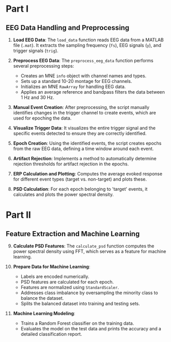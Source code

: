 # Part I

## EEG Data Handling and Preprocessing
1. **Load EEG Data**: The `load_data` function reads EEG data from a MATLAB file (`.mat`). It extracts the sampling frequency (`fs`), EEG signals (`y`), and trigger signals (`trig`).

2. **Preprocess EEG Data**: The `preprocess_eeg_data` function performs several preprocessing steps:
   - Creates an MNE `info` object with channel names and types.
   - Sets up a standard 10-20 montage for EEG channels.
   - Initializes an MNE `RawArray` for handling EEG data.
   - Applies an average reference and bandpass filters the data between 1 Hz and 30 Hz.

3. **Manual Event Creation**: After preprocessing, the script manually identifies changes in the trigger channel to create events, which are used for epoching the data.

4. **Visualize Trigger Data**: It visualizes the entire trigger signal and the specific events detected to ensure they are correctly identified.

5. **Epoch Creation**: Using the identified events, the script creates epochs from the raw EEG data, defining a time window around each event.

6. **Artifact Rejection**: Implements a method to automatically determine rejection thresholds for artifact rejection in the epochs.

7. **ERP Calculation and Plotting**: Computes the average evoked response for different event types (target vs. non-target) and plots these.

8. **PSD Calculation**: For each epoch belonging to 'target' events, it calculates and plots the power spectral density.


# Part II

## Feature Extraction and Machine Learning
9. **Calculate PSD Features**: The `calculate_psd` function computes the power spectral density using FFT, which serves as a feature for machine learning.

10. **Prepare Data for Machine Learning**:
    - Labels are encoded numerically.
    - PSD features are calculated for each epoch.
    - Features are normalized using `StandardScaler`.
    - Addresses class imbalance by oversampling the minority class to balance the dataset.
    - Splits the balanced dataset into training and testing sets.

11. **Machine Learning Modeling**:
    - Trains a Random Forest classifier on the training data.
    - Evaluates the model on the test data and prints the accuracy and a detailed classification report.
